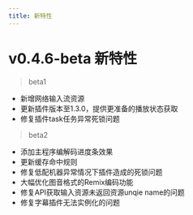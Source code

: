 ```yaml
---
title: 新特性
---
```


v0.4.6-beta 新特性
===

> beta1
* 新增网络输入流资源
* 更新插件版本至1.3.0，提供更准备的播放状态获取
* 修复插件task任务异常死锁问题

> beta2
* 添加主程序编解码进度条效果
* 更新缓存命中规则
* 修复低配机器异常情况下插件造成的死锁问题
* 大幅优化图音格式的Remix编码功能
* 修复API获取输入资源未返回资源unqie name的问题
* 修复字幕插件无法实例化的问题

